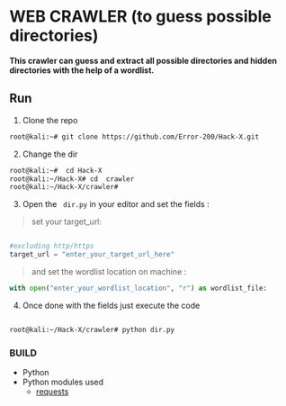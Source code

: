 # WEB CRAWLER (to guess possible directories)


**This crawler can guess and extract all possible directories and hidden directories with the help of a wordlist.**


## Run

1. Clone the repo 

```bash
root@kali:~# git clone https://github.com/Error-200/Hack-X.git

```
2. Change the dir 

```bash
root@kali:~#  cd Hack-X
root@kali:~/Hack-X# cd  crawler
root@kali:~/Hack-X/crawler# 

```

3. Open the <code> dir.py</code>  in your editor and set the fields : 

> set your target_url: 
```python

#excluding http/https
target_url = "enter_your_target_url_here"

```
> and set the wordlist location on machine :
```python
with open("enter_your_wordlist_location", "r") as wordlist_file:

```
4. Once done with the fields just execute the code 

```bash

root@kali:~/Hack-X/crawler# python dir.py 

```

### BUILD 

- Python
- Python modules used 
  - [requests](https://requests.readthedocs.io/en/master/)
